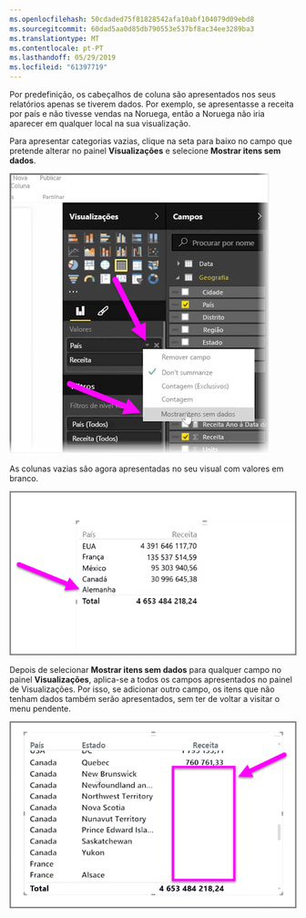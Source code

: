 ```yaml
---
ms.openlocfilehash: 50cdaded75f81828542afa10abf104079d09ebd8
ms.sourcegitcommit: 60dad5aa0d85db790553e537bf8ac34ee3289ba3
ms.translationtype: MT
ms.contentlocale: pt-PT
ms.lasthandoff: 05/29/2019
ms.locfileid: "61397719"
---
```

Por predefinição, os cabeçalhos de coluna são apresentados nos seus relatórios apenas se tiverem dados. Por exemplo, se apresentasse a receita por país e não tivesse vendas na Noruega, então a Noruega não iria aparecer em qualquer local na sua visualização.

Para apresentar categorias vazias, clique na seta para baixo no campo que pretende alterar no painel **Visualizações** e selecione **Mostrar itens sem dados**.

![](media/3-11c-display-empty-categories/3-11c_1.png)

As colunas vazias são agora apresentadas no seu visual com valores em branco.

![](media/3-11c-display-empty-categories/3-11c_2.png)

Depois de selecionar **Mostrar itens sem dados** para qualquer campo no painel **Visualizações**, aplica-se a todos os campos apresentados no painel de Visualizações. Por isso, se adicionar outro campo, os itens que não tenham dados também serão apresentados, sem ter de voltar a visitar o menu pendente.

![](media/3-11c-display-empty-categories/3-11c_3.png)

